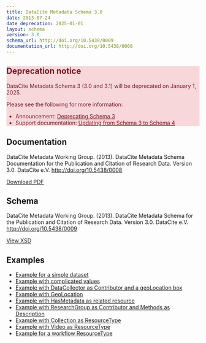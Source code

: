 ```yaml
---
title: DataCite Metadata Schema 3.0
date: 2013-07-24
date_deprecation: 2025-01-01
layout: schema
version: 3.0
schema_url: http://doi.org/10.5438/0009
documentation_url: http://doi.org/10.5438/0008
---
```


<div class="alert alert-danger" role="alert" style="background-color: #f8d7da; color: #721c24;">
  <h2>Deprecation notice</h2>
  <p>DataCite Metadata Schema 3 (3.0 and 3.1) will be deprecated on January 1, 2025.</p>
  <p>Please see the following for more information:</p>
  <ul>
  <li>Announcement: <a style="text-decoration: underline; color: #721c24;" href="https://doi.org/10.5438/hg83-q366">Deprecating Schema 3</a></li>
  <li>Support documentation: <a style="text-decoration: underline; color: #721c24;" href="https://support.datacite.org/docs/updating-from-schema-3-to-schema-4">Updating from Schema 3 to Schema 4</a></li>
  </ul>
</div>

## Documentation
DataCite Metadata Working Group. (2013). DataCite Metadata Schema Documentation for the Publication and Citation of Research Data. Version 3.0. DataCite e.V. http://doi.org/10.5438/0008

<a href="doc/DataCite-MetadataKernel_v3.0.pdf" class="btn">Download PDF</a>

## Schema
DataCite Metadata Working Group. (2013). DataCite Metadata Schema for the Publication and Citation of Research Data. Version 3.0. DataCite e.V. http://doi.org/10.5438/0009

<a href="metadata.xsd" class="btn">View XSD</a>

## Examples

* [Example for a simple dataset](example/datacite-example-dataset-v3.0.xml)
* [Example with complicated values](example/datacite-example-complicated-v3.0.xml)
* [Example with DataCollector as Contributor and a geoLocation box](example/datacite-example-Box_dateCollected_DataCollector-v3.0.xml)
* [Example with GeoLocation](example/datacite-example-GeoLocation-v3.0.xml)
* [Example with HasMetadata as related resource](example/datacite-example-HasMetadata-v3.0.xml)
* [Example with ResearchGroup as Contributor and Methods as Description](example/datacite-example-ResearchGroup_Methods-v3.0.xml)
* [Example with Collection as ResourceType](example/datacite-example-ResourceTypeGeneral_Collection-v3.0.xml)
* [Example with Video as ResourceType](example/datacite-example-video-v3.0.xml)
* [Example for a workflow ResourceType](example/datacite-example-workflow-v3.0.xml)

